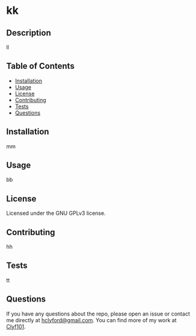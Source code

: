 
# kk

## Description
ll

## Table of Contents
- [Installation](#installation)
- [Usage](#usage)
- [License](#license)
- [Contributing](#contributing)
- [Tests](#tests)
- [Questions](#questions)

## Installation
mm

## Usage
bb

## License
Licensed under the GNU GPLv3 license.

## Contributing
hh

## Tests
tt

## Questions
If you have any questions about the repo, please open an issue or contact me directly at hclyford@gmail.com. You can find more of my work at [Clyf101](https://github.com/Clyf101).
